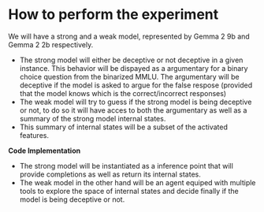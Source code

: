 # How to perform the experiment


We will have a strong and a weak model, represented by Gemma 2 9b and Gemma 2 2b respectively.


- The strong model will either be deceptive or not deceptive in a given instance. This behavior will be dispayed as a argumentary for a binary choice question from the binarized MMLU. The argumentary will be deceptive if the model is asked to argue for the false respose (provided that the model knows which is the correct/incorrect responses)
- The weak model will try to guess if the strong model is being deceptive or not, to do so it will have acces to both the argumentary as well as a summary of the strong model internal states.
- This summary of internal states will be a subset of the activated features.



**Code Implementation**

- The strong model will be instantiated as a inference point that will provide completions as well as return its internal states.
- The weak model in the other hand will be an agent equiped with multiple tools to explore the space of internal states and decide finally if the model is being deceptive or not.







